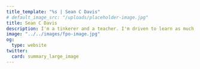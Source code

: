 ```yaml
---
title_template: "%s | Sean C Davis"
# default_image_src: "/uploads/placeholder-image.jpg"
title: Sean C Davis
description: I'm a tinkerer and a teacher. I'm driven to learn as much as I can as fast as I can, and then to pass those learnings onto those who may find them beneficial.
image: "../../images/fpo-image.jpg"
og:
  type: website
twitter:
  card: summary_large_image
---
```

